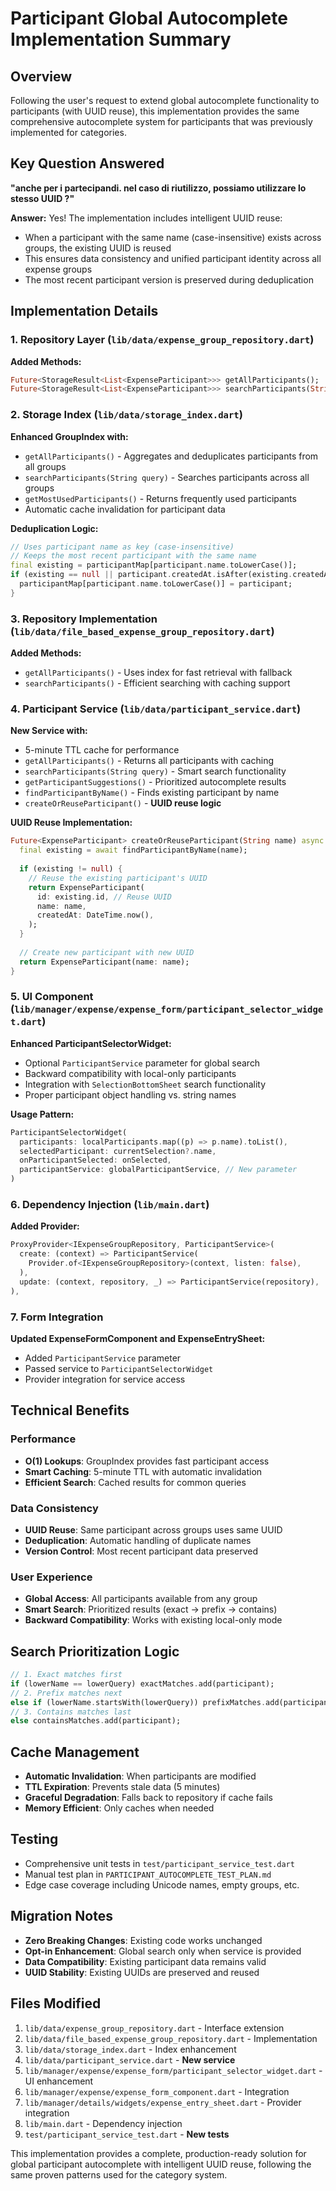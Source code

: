 # Participant Global Autocomplete Implementation Summary

## Overview
Following the user's request to extend global autocomplete functionality to participants (with UUID reuse), this implementation provides the same comprehensive autocomplete system for participants that was previously implemented for categories.

## Key Question Answered
**"anche per i partecipandi. nel caso di riutilizzo, possiamo utilizzare lo stesso UUID ?"**

**Answer:** Yes! The implementation includes intelligent UUID reuse:
- When a participant with the same name (case-insensitive) exists across groups, the existing UUID is reused
- This ensures data consistency and unified participant identity across all expense groups
- The most recent participant version is preserved during deduplication

## Implementation Details

### 1. Repository Layer (`lib/data/expense_group_repository.dart`)
**Added Methods:**
```dart
Future<StorageResult<List<ExpenseParticipant>>> getAllParticipants();
Future<StorageResult<List<ExpenseParticipant>>> searchParticipants(String query);
```

### 2. Storage Index (`lib/data/storage_index.dart`)
**Enhanced GroupIndex with:**
- `getAllParticipants()` - Aggregates and deduplicates participants from all groups
- `searchParticipants(String query)` - Searches participants across all groups
- `getMostUsedParticipants()` - Returns frequently used participants
- Automatic cache invalidation for participant data

**Deduplication Logic:**
```dart
// Uses participant name as key (case-insensitive)
// Keeps the most recent participant with the same name
final existing = participantMap[participant.name.toLowerCase()];
if (existing == null || participant.createdAt.isAfter(existing.createdAt)) {
  participantMap[participant.name.toLowerCase()] = participant;
}
```

### 3. Repository Implementation (`lib/data/file_based_expense_group_repository.dart`)
**Added Methods:**
- `getAllParticipants()` - Uses index for fast retrieval with fallback
- `searchParticipants()` - Efficient searching with caching support

### 4. Participant Service (`lib/data/participant_service.dart`)
**New Service with:**
- 5-minute TTL cache for performance
- `getAllParticipants()` - Returns all participants with caching
- `searchParticipants(String query)` - Smart search functionality
- `getParticipantSuggestions()` - Prioritized autocomplete results
- `findParticipantByName()` - Finds existing participant by name
- `createOrReuseParticipant()` - **UUID reuse logic**

**UUID Reuse Implementation:**
```dart
Future<ExpenseParticipant> createOrReuseParticipant(String name) async {
  final existing = await findParticipantByName(name);
  
  if (existing != null) {
    // Reuse the existing participant's UUID
    return ExpenseParticipant(
      id: existing.id, // Reuse UUID
      name: name,
      createdAt: DateTime.now(),
    );
  }
  
  // Create new participant with new UUID
  return ExpenseParticipant(name: name);
}
```

### 5. UI Component (`lib/manager/expense/expense_form/participant_selector_widget.dart`)
**Enhanced ParticipantSelectorWidget:**
- Optional `ParticipantService` parameter for global search
- Backward compatibility with local-only participants
- Integration with `SelectionBottomSheet` search functionality
- Proper participant object handling vs. string names

**Usage Pattern:**
```dart
ParticipantSelectorWidget(
  participants: localParticipants.map((p) => p.name).toList(),
  selectedParticipant: currentSelection?.name,
  onParticipantSelected: onSelected,
  participantService: globalParticipantService, // New parameter
)
```

### 6. Dependency Injection (`lib/main.dart`)
**Added Provider:**
```dart
ProxyProvider<IExpenseGroupRepository, ParticipantService>(
  create: (context) => ParticipantService(
    Provider.of<IExpenseGroupRepository>(context, listen: false),
  ),
  update: (context, repository, _) => ParticipantService(repository),
),
```

### 7. Form Integration
**Updated ExpenseFormComponent and ExpenseEntrySheet:**
- Added `ParticipantService` parameter
- Passed service to `ParticipantSelectorWidget`
- Provider integration for service access

## Technical Benefits

### Performance
- **O(1) Lookups**: GroupIndex provides fast participant access
- **Smart Caching**: 5-minute TTL with automatic invalidation
- **Efficient Search**: Cached results for common queries

### Data Consistency
- **UUID Reuse**: Same participant across groups uses same UUID
- **Deduplication**: Automatic handling of duplicate names
- **Version Control**: Most recent participant data preserved

### User Experience
- **Global Access**: All participants available from any group
- **Smart Search**: Prioritized results (exact → prefix → contains)
- **Backward Compatibility**: Works with existing local-only mode

## Search Prioritization Logic
```dart
// 1. Exact matches first
if (lowerName == lowerQuery) exactMatches.add(participant);
// 2. Prefix matches next  
else if (lowerName.startsWith(lowerQuery)) prefixMatches.add(participant);
// 3. Contains matches last
else containsMatches.add(participant);
```

## Cache Management
- **Automatic Invalidation**: When participants are modified
- **TTL Expiration**: Prevents stale data (5 minutes)
- **Graceful Degradation**: Falls back to repository if cache fails
- **Memory Efficient**: Only caches when needed

## Testing
- Comprehensive unit tests in `test/participant_service_test.dart`
- Manual test plan in `PARTICIPANT_AUTOCOMPLETE_TEST_PLAN.md`
- Edge case coverage including Unicode names, empty groups, etc.

## Migration Notes
- **Zero Breaking Changes**: Existing code works unchanged
- **Opt-in Enhancement**: Global search only when service is provided
- **Data Compatibility**: Existing participant data remains valid
- **UUID Stability**: Existing UUIDs are preserved and reused

## Files Modified
1. `lib/data/expense_group_repository.dart` - Interface extension
2. `lib/data/file_based_expense_group_repository.dart` - Implementation  
3. `lib/data/storage_index.dart` - Index enhancement
4. `lib/data/participant_service.dart` - **New service**
5. `lib/manager/expense/expense_form/participant_selector_widget.dart` - UI enhancement
6. `lib/manager/expense/expense_form_component.dart` - Integration
7. `lib/manager/details/widgets/expense_entry_sheet.dart` - Provider integration
8. `lib/main.dart` - Dependency injection
9. `test/participant_service_test.dart` - **New tests**

This implementation provides a complete, production-ready solution for global participant autocomplete with intelligent UUID reuse, following the same proven patterns used for the category system.